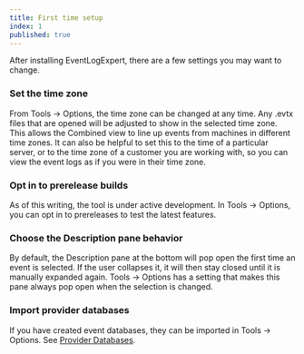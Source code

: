```yaml
---
title: First time setup
index: 1
published: true
---
```


After installing EventLogExpert, there are a few settings you may want to change.

### Set the time zone

From Tools -> Options, the time zone can be changed at any time. Any .evtx files that are opened will be adjusted to show in the selected time zone. This allows the Combined view to line up events from machines in different time zones. It can also be helpful to set this to the time of a particular server, or to the time zone of a customer you are working with, so you can view the event logs as if you were in their time zone.

### Opt in to prerelease builds

As of this writing, the tool is under active development. In Tools -> Options, you can opt in to prereleases to test the latest features.

### Choose the Description pane behavior

By default, the Description pane at the bottom will pop open the first time an event is selected. If the user collapses it, it will then stay closed until it is manually expanded again. Tools -> Options has a setting that makes this pane always pop open when the selection is changed.

### Import provider databases

If you have created event databases, they can be imported in Tools -> Options. See [Provider Databases](#ProviderDatabases).
